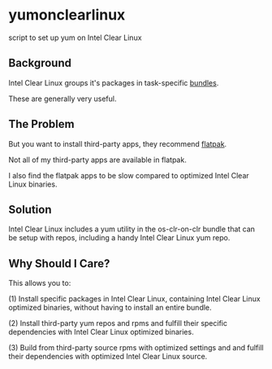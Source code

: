 # yumonclearlinux
script to set up yum on Intel Clear Linux

## Background

Intel Clear Linux groups it's packages in task-specific [bundles](https://clearlinux.org/documentation/clear-linux/reference/bundles/available-bundles).

These are generally very useful.

## The Problem

But you want to install third-party apps, they recommend [flatpak](https://clearlinux.org/documentation/clear-linux/tutorials/flatpak). 

Not all of my third-party apps are available in flatpak.

I also find the flatpak apps to be slow compared to optimized Intel Clear Linux binaries.

## Solution

Intel Clear Linux includes a yum utility in the os-clr-on-clr bundle that can be setup with repos, including a handy Intel Clear Linux yum repo.

## Why Should I Care?

This allows you to:

(1) Install specific packages in Intel Clear Linux, containing Intel Clear Linux optimized binaries, without having to install an entire bundle.

(2) Install third-party yum repos and rpms and fulfill their specific dependencies with Intel Clear Linux optimized binaries.
	
(3) Build from third-party source rpms with optimized settings and and fulfill their dependencies with optimized Intel Clear Linux source. 
 
 
